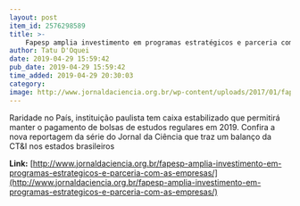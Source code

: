 ```yaml
---
layout: post
item_id: 2576298589
title: >-
    Fapesp amplia investimento em programas estratégicos e parceria com as empresas
author: Tatu D'Oquei
date: 2019-04-29 15:59:42
pub_date: 2019-04-29 15:59:42
time_added: 2019-04-29 20:30:03
category: 
image: http://www.jornaldaciencia.org.br/wp-content/uploads/2017/01/fapesppp.jpg
---
```


Raridade no País, instituição paulista tem caixa estabilizado que permitirá manter o pagamento de bolsas de estudos regulares em 2019. Confira a nova reportagem da série do Jornal da Ciência que traz um balanço da CT&I nos estados brasileiros

**Link:** [http://www.jornaldaciencia.org.br/fapesp-amplia-investimento-em-programas-estrategicos-e-parceria-com-as-empresas/](http://www.jornaldaciencia.org.br/fapesp-amplia-investimento-em-programas-estrategicos-e-parceria-com-as-empresas/)

